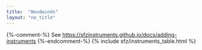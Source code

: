 ```yaml
---
title:  "Woodwinds"
layout: "no_title"
---
```

{%-comment-%} See https://sfzinstruments.github.io/docs/adding-instruments {%-endcomment-%}
{% include sfz/instruments_table.html %}
